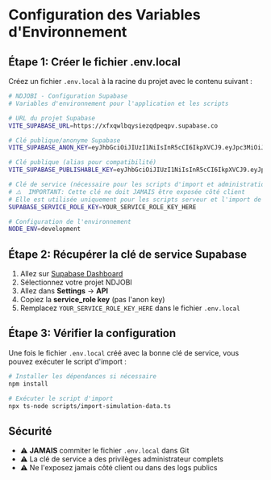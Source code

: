 # Configuration des Variables d'Environnement

## Étape 1: Créer le fichier .env.local

Créez un fichier `.env.local` à la racine du projet avec le contenu suivant :

```bash
# NDJOBI - Configuration Supabase
# Variables d'environnement pour l'application et les scripts

# URL du projet Supabase
VITE_SUPABASE_URL=https://xfxqwlbqysiezqdpeqpv.supabase.co

# Clé publique/anonyme Supabase
VITE_SUPABASE_ANON_KEY=eyJhbGciOiJIUzI1NiIsInR5cCI6IkpXVCJ9.eyJpc3MiOiJzdXBhYmFzZSIsInJlZiI6InhmeHF3bGJxeXNpZXpxZHBlcXB2Iiwicm9sZSI6ImFub24iLCJpYXQiOjE3NjAyMDYyNjgsImV4cCI6MjA3NTc4MjI2OH0.0DobXhl43BgOeUMKEmyWyYkM7Iuwc_cBhD7mYCZMO8k

# Clé publique (alias pour compatibilité)
VITE_SUPABASE_PUBLISHABLE_KEY=eyJhbGciOiJIUzI1NiIsInR5cCI6IkpXVCJ9.eyJpc3MiOiJzdXBhYmFzZSIsInJlZiI6InhmeHF3bGJxeXNpZXpxZHBlcXB2Iiwicm9sZSI6ImFub24iLCJpYXQiOjE3NjAyMDYyNjgsImV4cCI6MjA3NTc4MjI2OH0.0DobXhl43BgOeUMKEmyWyYkM7Iuwc_cBhD7mYCZMO8k

# Clé de service (nécessaire pour les scripts d'import et administration)
# ⚠️  IMPORTANT: Cette clé ne doit JAMAIS être exposée côté client
# Elle est utilisée uniquement pour les scripts serveur et l'import de données
SUPABASE_SERVICE_ROLE_KEY=YOUR_SERVICE_ROLE_KEY_HERE

# Configuration de l'environnement
NODE_ENV=development
```

## Étape 2: Récupérer la clé de service Supabase

1. Allez sur [Supabase Dashboard](https://app.supabase.com)
2. Sélectionnez votre projet NDJOBI
3. Allez dans **Settings** → **API**
4. Copiez la **service_role key** (pas l'anon key)
5. Remplacez `YOUR_SERVICE_ROLE_KEY_HERE` dans le fichier `.env.local`

## Étape 3: Vérifier la configuration

Une fois le fichier `.env.local` créé avec la bonne clé de service, vous pouvez exécuter le script d'import :

```bash
# Installer les dépendances si nécessaire
npm install

# Exécuter le script d'import
npx ts-node scripts/import-simulation-data.ts
```

## Sécurité

- ⚠️  **JAMAIS** commiter le fichier `.env.local` dans Git
- ⚠️  La clé de service a des privilèges administrateur complets
- ⚠️  Ne l'exposez jamais côté client ou dans des logs publics
